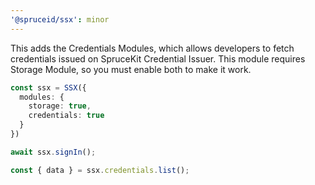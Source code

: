 ```yaml
---
'@spruceid/ssx': minor
---
```


This adds the Credentials Modules, which allows developers to fetch credentials issued on SpruceKit Credential Issuer. 
This module requires Storage Module, so you must enable both to make it work.

```ts
const ssx = SSX({
  modules: {
    storage: true,
    credentials: true
  }
})

await ssx.signIn();

const { data } = ssx.credentials.list();
```
